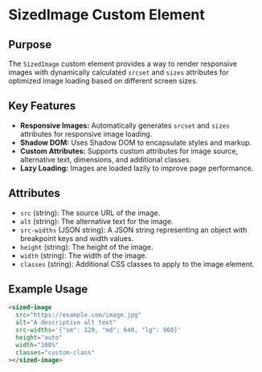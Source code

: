 # SizedImage Custom Element

## Purpose
The `SizedImage` custom element provides a way to render responsive images with dynamically calculated `srcset` and `sizes` attributes for optimized image loading based on different screen sizes.

## Key Features
- **Responsive Images:** Automatically generates `srcset` and `sizes` attributes for responsive image loading.
- **Shadow DOM:** Uses Shadow DOM to encapsulate styles and markup.
- **Custom Attributes:** Supports custom attributes for image source, alternative text, dimensions, and additional classes.
- **Lazy Loading:** Images are loaded lazily to improve page performance.

## Attributes
- `src` (string): The source URL of the image.
- `alt` (string): The alternative text for the image.
- `src-widths` (JSON string): A JSON string representing an object with breakpoint keys and width values.
- `height` (string): The height of the image.
- `width` (string): The width of the image.
- `classes` (string): Additional CSS classes to apply to the image element.

## Example Usage
```html
<sized-image
  src="https://example.com/image.jpg"
  alt="A descriptive alt text"
  src-widths='{"sm": 320, "md": 640, "lg": 960}'
  height="auto"
  width="100%"
  classes="custom-class"
></sized-image>
